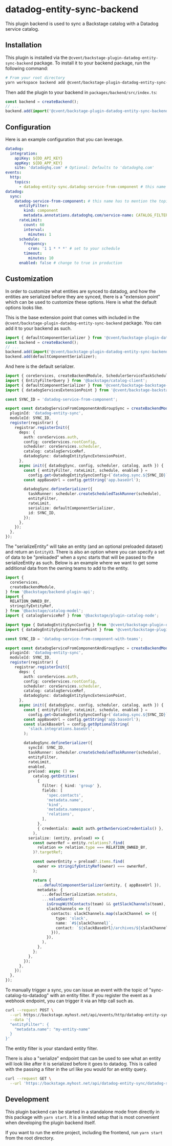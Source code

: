 # datadog-entity-sync-backend

This plugin backend is used to sync a Backstage catalog with a Datadog service catalog.

## Installation

This plugin is installed via the `@cvent/backstage-plugin-datadog-entity-sync-backend` package. To install it to your backend package, run the following command:

```bash
# From your root directory
yarn workspace backend add @cvent/backstage-plugin-datadog-entity-sync-backend
```

Then add the plugin to your backend in `packages/backend/src/index.ts`:

```typescript
const backend = createBackend();
// ...
backend.add(import('@cvent/backstage-plugin-datadog-entity-sync-backend'));
```

## Configuration

Here is an example configuration that you can leverage.

```yaml
datadog:
  integration:
    apiKey: ${DD_API_KEY}
    appKey: ${DD_APP_KEY}
    site: 'datadoghq.com' # Optional: Defaults to 'datadoghq.com'
events:
  http:
    topics:
      - datadog-entity-sync.datadog-service-from-component # this name has to mention the sync name below and in the extension.
datadog:
  sync:
    datadog-service-from-component: # this name has to mention the topic part name above and in the extension.
      entityFilter:
        kind: component
        metadata.annotations.datadoghq.com/service-name: CATALOG_FILTER_EXISTS # adjust to your identifier in datadog
      rateLimit:
        count: 60
        interval:
          minutes: 1
      schedule:
        frequency:
          cron: '1 1 * * *' # set to your schedule
        timeout:
          minutes: 10
      enabled: false # change to true in production
```

## Customization

In order to customize what entities are synced to datadog, and how the entities are serialized before they are synced, there is a "extension point" which can be used
to customize these options. Here is what the default options looks like.

This is the base extension point that comes with included in the `@cvent/backstage-plugin-datadog-entity-sync-backend` package. You can add it to your backend as such.

```typescript
import { defaultComponentSerializer } from '@cvent/backstage-plugin-datadog-entity-sync-backend';
const backend = createBackend();
// ...
backend.add(import('@cvent/backstage-plugin-datadog-entity-sync-backend'));
backend.add(defaultComponentSerializer);
```

And here is the default serializer.

```typescript
import { coreServices, createBackendModule, SchedulerServiceTaskScheduleDefinition } from '@backstage/backend-plugin-api';
import { EntityFilterQuery } from '@backstage/catalog-client';
import { defaultComponentSerializer } from '@cvent/backstage-backstage-plugin-datadog-entity-sync-node';
import { datadogServicesExtensionPoint } from '@cvent/backstage-backstage-plugin-datadog-entity-sync-node';

const SYNC_ID = 'datadog-service-from-component';

export const datadogServiceFromComponentAndGroupSync = createBackendModule({
  pluginId: 'datadog-entity-sync',
  moduleId: SYNC_ID,
  register(registrar) {
    registrar.registerInit({
      deps: {
        auth: coreServices.auth,
        config: coreServices.rootConfig,
        scheduler: coreServices.scheduler,
        catalog: catalogServiceRef,
        datadogSync: datadogEntitySyncExtensionPoint,
      },
      async init({ datadogSync, config, scheduler, catalog, auth }) {
        const { entityFilter, rateLimit, schedule, enabled } =
          config.get<DatadogEntitySyncConfig>(`datadog.sync.${SYNC_ID}`);
        const appBaseUrl = config.getString('app.baseUrl');

        datadogSync.defineSerializer({
          taskRunner: scheduler.createScheduledTaskRunner(schedule),
          entityFilter,
          rateLimit,
          serialize: defaultComponentSerializer,
          id: SYNC_ID,
        });
      },
    });
  },
});
```

The "serializeEntity" will take an entity (and an optional preloaded dataset) and return an `EntityV3`.
There is also an option where you can specify a set of data to be "preloaded" when a sync starts that will be passed to the serializeEntity as such.
Below is an example where we want to get some additional data from the owning teams to add to the entity.

```typescript
import {
  coreServices,
  createBackendModule,
} from '@backstage/backend-plugin-api';
import {
  RELATION_OWNED_BY,
  stringifyEntityRef,
} from '@backstage/catalog-model';
import { catalogServiceRef } from '@backstage/plugin-catalog-node';

import type { DatadogEntitySyncConfig } from '@cvent/backstage-plugin-datadog-entity-sync-node';
import { datadogEntitySyncExtensionPoint } from '@cvent/backstage-plugin-datadog-entity-sync-node';

const SYNC_ID = 'datadog-service-from-component-with-teams';

export const datadogServiceFromComponentAndGroupSync = createBackendModule({
  pluginId: 'datadog-entity-sync',
  moduleId: SYNC_ID,
  register(registrar) {
    registrar.registerInit({
      deps: {
        auth: coreServices.auth,
        config: coreServices.rootConfig,
        scheduler: coreServices.scheduler,
        catalog: catalogServiceRef,
        datadogSync: datadogEntitySyncExtensionPoint,
      },
      async init({ datadogSync, config, scheduler, catalog, auth }) {
        const { entityFilter, rateLimit, schedule, enabled } =
          config.get<DatadogEntitySyncConfig>(`datadog.sync.${SYNC_ID}`);
        const appBaseUrl = config.getString('app.baseUrl');
        const slackBaseUrl = config.getOptionalString(
          'slack.integrations.baseUrl',
        );

        datadogSync.defineSerializer({
          syncId: SYNC_ID,
          taskRunner: scheduler.createScheduledTaskRunner(schedule),
          entityFilter,
          rateLimit,
          enabled,
          preload: async () =>
            catalog.getEntities(
              {
                filter: { kind: 'group' },
                fields: [
                  'spec.contacts',
                  'metadata.name',
                  'kind',
                  'metadata.namespace',
                  'relations',
                ],
              },
              { credentials: await auth.getOwnServiceCredentials() },
            ),
          serialize: (entity, preload) => {
            const ownerRef = entity.relations?.find(
              relation => relation.type === RELATION_OWNED_BY,
            )?.targetRef;

            const ownerEntity = preload?.items.find(
              owner => stringifyEntityRef(owner) === ownerRef,
            );

            return {
              ...defaultComponentSerializer(entity, { appBaseUrl }),
              metadata: {
                ...defaultSerialization.metadata,
                ...valueGuard(
                  isGroupWithContacts(team) && getSlackChannels(team),
                  slackChannels => ({
                    contacts: slackChannels.map(slackChannel => ({
                      type: 'slack',
                      name: `#${slackChannel}`,
                      contact: `${slackBaseUrl}/archives/${slackChannel}`,
                    })),
                  }),
                ),
              },
            };
          },
        });
      },
    });
  },
});
```

To manually trigger a sync, you can issue an event with the topic of "sync-catalog-to-datadog" with an entity filter. If you register the event as a webhook endpoint, you can trigger it via an http call such as.

```bash
curl --request POST \
  --url https://backstage.myhost.net/api/events/http/datadog-entity-sync.datadog-service-from-component \
  --data '{
  "entityFilter": {
    "metadata.name": "my-entity-name"
  }
}'
```

The entity filter is your standard entity filter.

There is also a "serialize" endpoint that can be used to see what an entity will look like after it is serialized before it goes to datadog. This is called with the passing a filter in the url like you would for an entity query.

```bash
curl --request GET \
  --url 'https://backstage.myhost.net/api/datadog-entity-sync/datadog-service-from-component?entityFilter=spec.type=application,relations.ownedBy=my-team'
```

## Development

This plugin backend can be started in a standalone mode from directly in this
package with `yarn start`. It is a limited setup that is most convenient when
developing the plugin backend itself.

If you want to run the entire project, including the frontend, run `yarn start` from the root directory.
